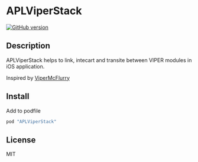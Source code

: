 # APLViperStack
[![GitHub version](https://badge.fury.io/gh/igrampe%2FAPLViperStack.svg)](https://badge.fury.io/gh/igrampe%2FAPLViperStack)

## Description
APLViperStack helps to link, intecart and transite between VIPER modules in iOS application.

Inspired by [ViperMcFlurry](https://github.com/rambler-ios/ViperMcFlurry)

## Install
Add to podfile

```ruby
pod "APLViperStack"
```

## License

MIT
